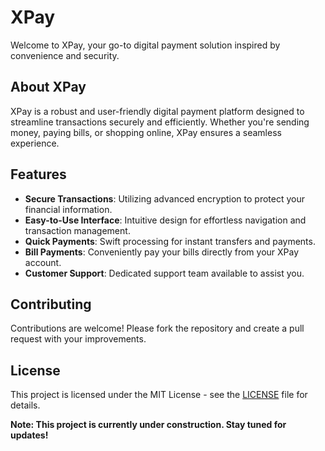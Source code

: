 # XPay

Welcome to XPay, your go-to digital payment solution inspired by convenience and security.

## About XPay

XPay is a robust and user-friendly digital payment platform designed to streamline transactions securely and efficiently. Whether you're sending money, paying bills, or shopping online, XPay ensures a seamless experience.

## Features

- **Secure Transactions**: Utilizing advanced encryption to protect your financial information.
- **Easy-to-Use Interface**: Intuitive design for effortless navigation and transaction management.
- **Quick Payments**: Swift processing for instant transfers and payments.
- **Bill Payments**: Conveniently pay your bills directly from your XPay account.
- **Customer Support**: Dedicated support team available to assist you.

## Contributing

Contributions are welcome! Please fork the repository and create a pull request with your improvements.

## License

This project is licensed under the MIT License - see the [LICENSE](LICENSE) file for details.

**Note: This project is currently under construction. Stay tuned for updates!**
